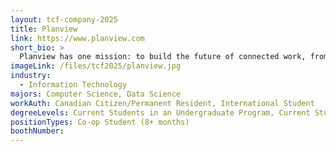 ```yaml
---
layout: tcf-company-2025
title: Planview
link: https://www.planview.com
short_bio: >
  Planview has one mission: to build the future of connected work, from ideas to impact. Planview helps organizations accelerate the achievement of what matters most, supporting our customers from need to speed, from passion to progress, and from overhead to optimization. Our connected platform of solutions underpins the business and digital transformations of more than 4,500 customers globally, including 59 of the Fortune 100. Planview empowers enterprises to improve time-to-market and predictability, increase efficiency to unlock capacity, and ensure their most strategic initiatives deliver the desired business outcomes.
imageLink: /files/tcf2025/planview.jpg
industry:
  - Information Technology
majors: Computer Science, Data Science
workAuth: Canadian Citizen/Permanent Resident, International Student
degreeLevels: Current Students in an Undergraduate Program, Current Students in a Masters Program, Current Students in a Phd Program, Graduated with an Undergraduate Degree, Graduated with a Graduate Degree (Masters or Phd)
positionTypes: Co-op Student (8+ months)
boothNumber:
---
```

